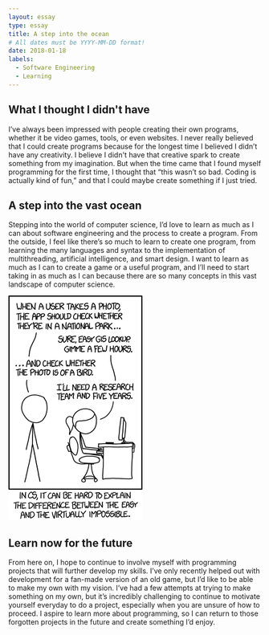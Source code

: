 ```yaml
---
layout: essay
type: essay
title: A step into the ocean
# All dates must be YYYY-MM-DD format!
date: 2018-01-18
labels:
  - Software Engineering
  - Learning
---
```


## What I thought I didn't have

I’ve always been impressed with people creating their own programs, whether it be video games, tools, or even websites. I never really believed that I could create programs because for the longest time I believed I didn’t have any creativity. I believe I didn't have that creative spark to create something from my imagination. But when the time came that I found myself programming for the first time, I thought that “this wasn’t so bad. Coding is actually kind of fun,” and that I could maybe create something if I just tried. 

## A step into the vast ocean

Stepping into the world of computer science, I’d love to learn as much as I can about software engineering and the process to create a program. From the outside, I feel like there’s so much to learn to create one program, from learning the many languages and syntax to the implementation of multithreading, artificial intelligence, and smart design. I want to learn as much as I can to create a game or a useful program, and I’ll need to start taking in as much as I can because there are so many concepts in this vast landscape of computer science.

<img class="ui medium left floated image" src="../images/tasks.png">

## Learn now for the future

From here on, I hope to continue to involve myself with programming projects that will further develop my skills. I’ve only recently helped out with development for a fan-made version of an old game, but I’d like to be able to make my own with my vision. I’ve had a few attempts at trying to make something on my own, but it’s incredibly challenging to continue to motivate yourself everyday to do a project, especially when you are unsure of how to proceed. I aspire to learn more about programming, so I can return to those forgotten projects in the future and create something I’d enjoy.


